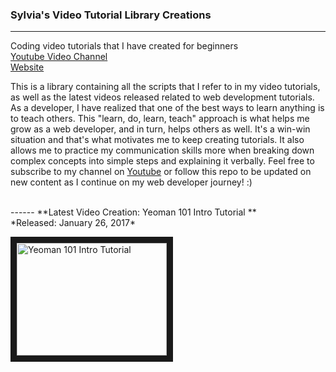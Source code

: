 ### Sylvia's Video Tutorial Library Creations
***
Coding video tutorials that I have created for beginners <br>
[Youtube Video Channel](https://www.youtube.com/user/SylviaMarketing23)<br>
[Website](http://tippingpointmediastudios.com)


This is a library containing all the scripts that I refer to in my video tutorials, as well as the latest videos released related to web development tutorials. As a developer, I have realized that one of the best ways to learn anything is to teach others. This "learn, do, learn, teach" approach is what helps me grow as a web developer, and in turn, helps others as well. It's a win-win situation and that's what motivates me to keep creating tutorials. It also allows me to practice my communication skills more when breaking down complex concepts into simple steps and explaining it verbally. Feel free to subscribe to my channel on [Youtube](https://www.youtube.com/user/SylviaMarketing23) or follow this repo to be updated on new content as I continue on my web developer journey! :)

<br>
------
**Latest Video Creation: Yeoman 101 Intro Tutorial
**<br>
*Released: January 26, 2017*



<a href="https://www.youtube.com/watch?v=yUFXKhMg5Es
" target="_blank"><img src="http://img.youtube.com/vi/yUFXKhMg5Es/0.jpg" 
alt="Yeoman 101 Intro Tutorial
" width="240" height="180" border="10" /></a>
